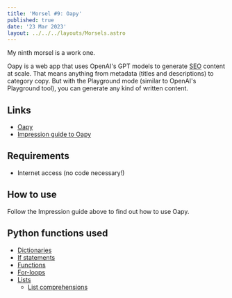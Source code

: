 ```yaml
---
title: 'Morsel #9: Oapy'
published: true
date: '23 Mar 2023'
layout: ../../../layouts/Morsels.astro
---
```


My ninth morsel is a work one.

Oapy is a web app that uses OpenAI's GPT models to generate [SEO](/wiki/tech/seo/) content at scale. That means anything from metadata (titles and descriptions) to category copy. But with the Playground mode (similar to OpenAI's Playground tool), you can generate any kind of written content.

## Links

* [Oapy](https://oapy-impression.streamlit.app/)
* [Impression guide to Oapy](https://www.impressiondigital.com/resources/tools/oapy/)

## Requirements

* Internet access (no code necessary!)

## How to use

Follow the Impression guide above to find out how to use Oapy.

## Python functions used

* [Dictionaries](https://realpython.com/python-dicts/)
* [If statements](https://realpython.com/python-conditional-statements/)
* [Functions](https://realpython.com/defining-your-own-python-function/)
* [For-loops](https://wiki.python.org/moin/ForLoop)
* [Lists](https://realpython.com/python-lists-tuples/#python-lists)
	* [List comprehensions](https://realpython.com/list-comprehension-python/#using-list-comprehensions)
